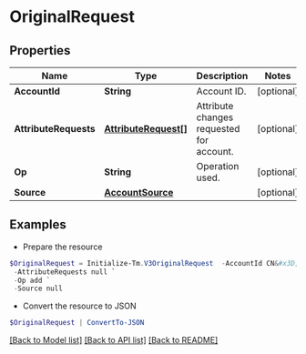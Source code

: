 # OriginalRequest
## Properties

Name | Type | Description | Notes
------------ | ------------- | ------------- | -------------
**AccountId** | **String** | Account ID. | [optional] 
**AttributeRequests** | [**AttributeRequest[]**](AttributeRequest.md) | Attribute changes requested for account. | [optional] 
**Op** | **String** | Operation used. | [optional] 
**Source** | [**AccountSource**](AccountSource.md) |  | [optional] 

## Examples

- Prepare the resource
```powershell
$OriginalRequest = Initialize-Tm.V3OriginalRequest  -AccountId CN&#x3D;Abby Smith,OU&#x3D;Austin,OU&#x3D;Americas,OU&#x3D;Demo,DC&#x3D;seri,DC&#x3D;acme,DC&#x3D;com `
 -AttributeRequests null `
 -Op add `
 -Source null
```

- Convert the resource to JSON
```powershell
$OriginalRequest | ConvertTo-JSON
```

[[Back to Model list]](../README.md#documentation-for-models) [[Back to API list]](../README.md#documentation-for-api-endpoints) [[Back to README]](../README.md)

